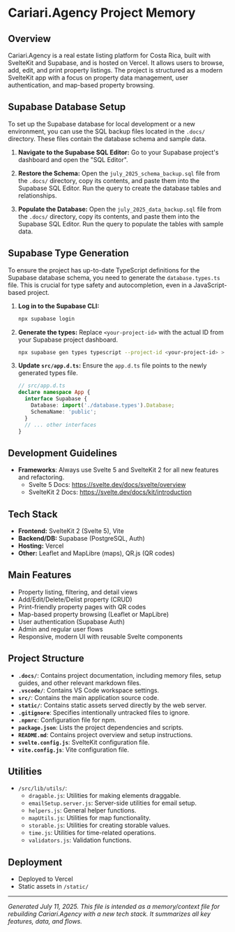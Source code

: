 # Cariari.Agency Project Memory

## Overview

Cariari.Agency is a real estate listing platform for Costa Rica, built with SvelteKit and Supabase, and is hosted on Vercel. It allows users to browse, add, edit, and print property listings. The project is structured as a modern SvelteKit app with a focus on property data management, user authentication, and map-based property browsing.

## Supabase Database Setup

To set up the Supabase database for local development or a new environment, you can use the SQL backup files located in the `.docs/` directory. These files contain the database schema and sample data.

1. **Navigate to the Supabase SQL Editor:**
    Go to your Supabase project's dashboard and open the "SQL Editor".

2. **Restore the Schema:**
    Open the `july_2025_schema_backup.sql` file from the `.docs/` directory, copy its contents, and paste them into the Supabase SQL Editor. Run the query to create the database tables and relationships.

3. **Populate the Database:**
    Open the `july_2025_data_backup.sql` file from the `.docs/` directory, copy its contents, and paste them into the Supabase SQL Editor. Run the query to populate the tables with sample data.

## Supabase Type Generation

To ensure the project has up-to-date TypeScript definitions for the Supabase database schema, you need to generate the `database.types.ts` file. This is crucial for type safety and autocompletion, even in a JavaScript-based project.

1. **Log in to the Supabase CLI:**

    ```bash
    npx supabase login
    ```

2. **Generate the types:**
    Replace `<your-project-id>` with the actual ID from your Supabase project dashboard.

    ```bash
    npx supabase gen types typescript --project-id <your-project-id> > src/database.types.ts
    ```

3. **Update `src/app.d.ts`:**
    Ensure the `app.d.ts` file points to the newly generated types file.

    ```typescript
    // src/app.d.ts
    declare namespace App {
      interface Supabase {
        Database: import('./database.types').Database;
        SchemaName: 'public';
      }
      // ... other interfaces
    }
    ```

## Development Guidelines

- **Frameworks**: Always use Svelte 5 and SvelteKit 2 for all new features and refactoring.
  - Svelte 5 Docs: <https://svelte.dev/docs/svelte/overview>
  - SvelteKit 2 Docs: <https://svelte.dev/docs/kit/introduction>

## Tech Stack

- **Frontend:** SvelteKit 2 (Svelte 5), Vite
- **Backend/DB:** Supabase (PostgreSQL, Auth)
- **Hosting:** Vercel
- **Other:** Leaflet and MapLibre (maps), QR.js (QR codes)

## Main Features

- Property listing, filtering, and detail views
- Add/Edit/Delete/Delist property (CRUD)
- Print-friendly property pages with QR codes
- Map-based property browsing (Leaflet or MapLibre)
- User authentication (Supabase Auth)
- Admin and regular user flows
- Responsive, modern UI with reusable Svelte components

## Project Structure

- **`.docs/`**: Contains project documentation, including memory files, setup guides, and other relevant markdown files.
- **`.vscode/`**: Contains VS Code workspace settings.
- **`src/`**: Contains the main application source code.
- **`static/`**: Contains static assets served directly by the web server.
- **`.gitignore`**: Specifies intentionally untracked files to ignore.
- **`.npmrc`**: Configuration file for npm.
- **`package.json`**: Lists the project dependencies and scripts.
- **`README.md`**: Contains project overview and setup instructions.
- **`svelte.config.js`**: SvelteKit configuration file.
- **`vite.config.js`**: Vite configuration file.

## Utilities

- `/src/lib/utils/`:
  - `dragable.js`: Utilities for making elements draggable.
  - `emailSetup.server.js`: Server-side utilities for email setup.
  - `helpers.js`: General helper functions.
  - `mapUtils.js`: Utilities for map functionality.
  - `storable.js`: Utilities for creating storable values.
  - `time.js`: Utilities for time-related operations.
  - `validators.js`: Validation functions.

## Deployment

- Deployed to Vercel
- Static assets in `/static/`

---
*Generated July 11, 2025. This file is intended as a memory/context file for rebuilding Cariari.Agency with a new tech stack. It summarizes all key features, data, and flows.*
